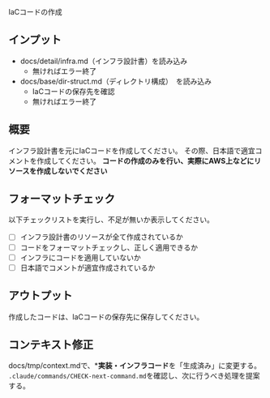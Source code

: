 IaCコードの作成

## インプット
- docs/detail/infra.md（インフラ設計書）を読み込み
    - 無ければエラー終了
- docs/base/dir-struct.md（ディレクトリ構成）　を読み込み
    - IaCコードの保存先を確認
    - 無ければエラー終了

## 概要
インフラ設計書を元にIaCコードを作成してください。
その際、日本語で適宜コメントを作成してください。
**コードの作成のみを行い、実際にAWS上などにリソースを作成しないでください**

## フォーマットチェック
以下チェックリストを実行し、不足が無いか表示してください。
- [ ] インフラ設計書のリソースが全て作成されているか
- [ ] コードをフォーマットチェックし、正しく適用できるか
- [ ] インフラにコードを適用していないか
- [ ] 日本語でコメントが適宜作成されているか

## アウトプット
作成したコードは、IaCコードの保存先に保存してください。

## コンテキスト修正
docs/tmp/context.mdで、***実装・インフラコード**を「生成済み」に変更する。
`.claude/commands/CHECK-next-command.md`を確認し、次に行うべき処理を提案する。



